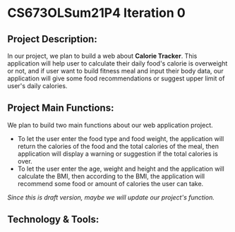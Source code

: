 # CS673OLSum21P4 Iteration 0

## Project Description:
In our project, we plan to build a web about **Calorie Tracker**. This application will help user to calculate their daily food's calorie is overweight or not, and if user want to build fitness meal and input their body data, our application will give some food recommendations or suggest upper limit of user's daily calories.


## Project Main Functions:
We plan to build two main functions about our web application project.
- To let the user enter the food type and food weight, the application will return the calories of the food and the total calories of the meal, then application will display a warning or suggestion if the total calories is over.
- To let the user enter the age, weight and height and the application will calculate the BMI, then according to the BMI, the application will recommend some food or amount of calories the user can take.<br>

*Since this is draft version, maybe we will update our project's function.*

## Technology & Tools:
